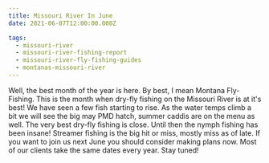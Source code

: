```yaml
---
title: Missouri River In June
date: 2021-06-07T12:00:00.000Z

tags:
  - missouri-river
  - missouri-river-fishing-report
  - missouri-river-fly-fishing-guides
  - montanas-missouri-river
---
```


Well, the best month of the year is here. By best, I mean Montana Fly-Fishing. This is the month when dry-fly fishing on the Missouri River is at it's best! We have seen a few fish starting to rise. As the water temps climb a bit we will see the big may PMD hatch, summer caddis are on the menu as well. The very best dry-fly fishing is close. Until then the nymph fishing has been insane! Streamer fishing is the big hit or miss, mostly miss as of late. If you want to join us next June you should consider making plans now. Most of our clients take the same dates every year. Stay tuned!
